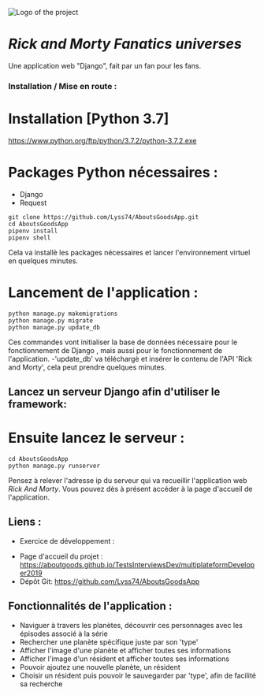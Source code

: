 ![Logo of the project](https://rickandmortyapi.com/api/character/avatar/1.jpeg)

# *Rick and Morty Fanatics universes*

Une application web "Django", fait par un fan pour les fans.

### Installation / Mise en route :

# Installation [Python 3.7]
https://www.python.org/ftp/python/3.7.2/python-3.7.2.exe


# Packages Python nécessaires :
- Django
- Request
```shell
git clone https://github.com/Lyss74/AboutsGoodsApp.git
cd AboutsGoodsApp
pipenv install
pipenv shell
```
Cela va installè les packages nécessaires et lancer l'environnement virtuel en quelques minutes.

# Lancement de l'application :
```shell
python manage.py makemigrations
python manage.py migrate
python manage.py update_db
```
Ces commandes vont initialiser la base de données nécessaire pour le fonctionnement de Django , mais aussi pour le fonctionnement de l'application.
-'update_db' va téléchargè et insérer le contenu de l'API 'Rick and Morty', cela peut prendre quelques minutes.

## Lancez un serveur Django afin d'utiliser le framework:
    
# Ensuite lancez le serveur :
```shell
cd AboutsGoodsApp
python manage.py runserver  
```
Pensez à relever l'adresse ip du serveur qui va recueillir l'application web *Rick And Morty*.
Vous pouvez dès à présent accéder à la page d'accueil de l'application.

## Liens :

* Exercice de développement :
- Page d'accueil du projet : https://aboutgoods.github.io/TestsInterviewsDev/multiplateformDeveloper2019
- Dépôt Git: https://github.com/Lyss74/AboutsGoodsApp

## Fonctionnalités de l'application :

* Naviguer à travers les planètes, découvrir ces personnages avec les épisodes associé à la série
* Rechercher une planète spécifique juste par son 'type'
* Afficher l'image d'une planète et afficher toutes ses informations
* Afficher l'image d'un résident et afficher toutes ses informations
* Pouvoir ajoutez une nouvelle planète, un résident
* Choisir un résident puis pouvoir le sauvegarder par 'type', afin de facilité sa recherche